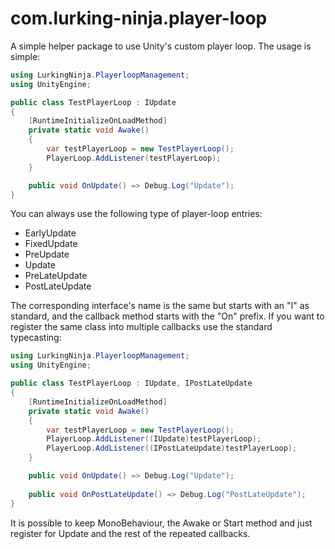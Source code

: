 # com.lurking-ninja.player-loop
A simple helper package to use Unity's custom player loop. The usage is simple:
```csharp
using LurkingNinja.PlayerloopManagement;
using UnityEngine;

public class TestPlayerLoop : IUpdate
{
    [RuntimeInitializeOnLoadMethod]
    private static void Awake()
    {
        var testPlayerLoop = new TestPlayerLoop();
        PlayerLoop.AddListener(testPlayerLoop);
    }

    public void OnUpdate() => Debug.Log("Update");
}
```

You can always use the following type of player-loop entries: 
- EarlyUpdate 
- FixedUpdate
- PreUpdate
- Update
- PreLateUpdate
- PostLateUpdate

The corresponding interface's name is the same but starts with an "I" as standard, and the callback method starts with the "On" prefix.
If you want to register the same class into multiple callbacks use the standard typecasting:
```csharp
using LurkingNinja.PlayerloopManagement;
using UnityEngine;

public class TestPlayerLoop : IUpdate, IPostLateUpdate
{
    [RuntimeInitializeOnLoadMethod]
    private static void Awake()
    {
        var testPlayerLoop = new TestPlayerLoop();
        PlayerLoop.AddListener((IUpdate)testPlayerLoop);
        PlayerLoop.AddListener((IPostLateUpdate)testPlayerLoop);
    }

    public void OnUpdate() => Debug.Log("Update");
    
    public void OnPostLateUpdate() => Debug.Log("PostLateUpdate");
}
```

It is possible to keep MonoBehaviour, the Awake or Start method and just register for Update and the rest of the repeated callbacks.